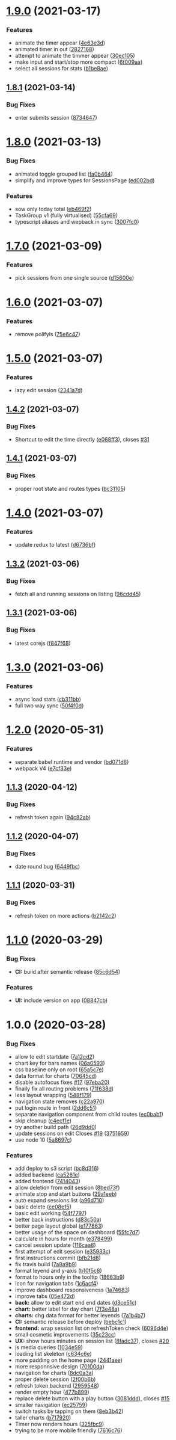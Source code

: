 # [1.9.0](https://github.com/danielo515/pento-tech-challenge/compare/v1.8.1...v1.9.0) (2021-03-17)


### Features

* animate the timer appear ([4e63e3d](https://github.com/danielo515/pento-tech-challenge/commit/4e63e3deafb1a2d56c127ca1e56fdee616744722))
* animated timer in out ([2827168](https://github.com/danielo515/pento-tech-challenge/commit/2827168438399bb5503a83fac641befb8f2c840d))
* attempt to animate the timmer appear ([30ec105](https://github.com/danielo515/pento-tech-challenge/commit/30ec10586838babee936c62d249741f8ec376675))
* make input and start/stop more compact ([6f009aa](https://github.com/danielo515/pento-tech-challenge/commit/6f009aa3ec366bfb70087065cac659e2b6db66d3))
* select all sessions for stats ([b1be8ae](https://github.com/danielo515/pento-tech-challenge/commit/b1be8ae1f63aca1ee3ca2170abb1544d0cbbd272))

## [1.8.1](https://github.com/danielo515/pento-tech-challenge/compare/v1.8.0...v1.8.1) (2021-03-14)


### Bug Fixes

* enter submits session ([8734647](https://github.com/danielo515/pento-tech-challenge/commit/8734647f92e322f393e6addb5103415d9608687f))

# [1.8.0](https://github.com/danielo515/pento-tech-challenge/compare/v1.7.0...v1.8.0) (2021-03-13)


### Bug Fixes

* animated toggle grouped list ([fa0b464](https://github.com/danielo515/pento-tech-challenge/commit/fa0b4645c1462a4f01faefeff7c706c97670207c))
* simplify and improve types for SessionsPage ([ed002bd](https://github.com/danielo515/pento-tech-challenge/commit/ed002bdf946185f7209d2c72e46a2793c2f24454))


### Features

* sow only today total ([eb469f2](https://github.com/danielo515/pento-tech-challenge/commit/eb469f241dae8f7268333577c3ec9c48cae849a2))
* TaskGroup v1 (fully virtualised) ([55cfa69](https://github.com/danielo515/pento-tech-challenge/commit/55cfa694d0b6d9ec494fdde4b5f11ba01cfae301))
* typescript aliases and wepback in sync ([3007fc0](https://github.com/danielo515/pento-tech-challenge/commit/3007fc090787f08423fc56d362557779ade0a223))

# [1.7.0](https://github.com/danielo515/pento-tech-challenge/compare/v1.6.0...v1.7.0) (2021-03-09)


### Features

* pick sessions from one single source ([d15600e](https://github.com/danielo515/pento-tech-challenge/commit/d15600eb614b139f98e9fce15fd74685d5f7ebeb))

# [1.6.0](https://github.com/danielo515/pento-tech-challenge/compare/v1.5.0...v1.6.0) (2021-03-07)


### Features

* remove polifyls ([75e6c47](https://github.com/danielo515/pento-tech-challenge/commit/75e6c472d2cb1845d43577131f9cf0a4dbf51155))

# [1.5.0](https://github.com/danielo515/pento-tech-challenge/compare/v1.4.2...v1.5.0) (2021-03-07)


### Features

* lazy edit session ([2341a7d](https://github.com/danielo515/pento-tech-challenge/commit/2341a7d49e1507a291cca3fb53be31ff2b62a012))

## [1.4.2](https://github.com/danielo515/pento-tech-challenge/compare/v1.4.1...v1.4.2) (2021-03-07)


### Bug Fixes

* Shortcut to edit the time directly ([e068ff3](https://github.com/danielo515/pento-tech-challenge/commit/e068ff332324a3f304208bc6b8e897573d52a1e6)), closes [#31](https://github.com/danielo515/pento-tech-challenge/issues/31)

## [1.4.1](https://github.com/danielo515/pento-tech-challenge/compare/v1.4.0...v1.4.1) (2021-03-07)


### Bug Fixes

* proper root state and routes types ([bc31105](https://github.com/danielo515/pento-tech-challenge/commit/bc31105c0fcbe11c159af212e33fd1378a810cc1))

# [1.4.0](https://github.com/danielo515/pento-tech-challenge/compare/v1.3.2...v1.4.0) (2021-03-07)


### Features

* update redux to latest ([d6736bf](https://github.com/danielo515/pento-tech-challenge/commit/d6736bfdaf0de3854974e2cc3014b5f0cf870d1f))

## [1.3.2](https://github.com/danielo515/pento-tech-challenge/compare/v1.3.1...v1.3.2) (2021-03-06)


### Bug Fixes

* fetch all and running sessions on listing ([96cdd45](https://github.com/danielo515/pento-tech-challenge/commit/96cdd45c335e69d6a6790590704ebf1969e62621))

## [1.3.1](https://github.com/danielo515/pento-tech-challenge/compare/v1.3.0...v1.3.1) (2021-03-06)


### Bug Fixes

* latest corejs ([f847f68](https://github.com/danielo515/pento-tech-challenge/commit/f847f68c89906f32c186bf93d13c25f18b503a06))

# [1.3.0](https://github.com/danielo515/pento-tech-challenge/compare/v1.2.0...v1.3.0) (2021-03-06)


### Features

* async load stats ([cb311bb](https://github.com/danielo515/pento-tech-challenge/commit/cb311bb7110e9d8a5167dfa174e08dcffe526716))
* full two way sync ([50f4f0d](https://github.com/danielo515/pento-tech-challenge/commit/50f4f0dae97f991bb25c401ecef8e7636f057ceb))

# [1.2.0](https://github.com/danielo515/pento-tech-challenge/compare/v1.1.3...v1.2.0) (2020-05-31)


### Features

* separate babel runtime and vendor ([bd071d6](https://github.com/danielo515/pento-tech-challenge/commit/bd071d6ee4af390ab3315b6c3ae4c181cdade35d))
* webpack V4 ([e7cf33e](https://github.com/danielo515/pento-tech-challenge/commit/e7cf33e7fdb8666d03c44d2294d820a52838cac0))

## [1.1.3](https://github.com/danielo515/pento-tech-challenge/compare/v1.1.2...v1.1.3) (2020-04-12)


### Bug Fixes

* refresh token again ([94c82ab](https://github.com/danielo515/pento-tech-challenge/commit/94c82ab9d7153280010fb9c8279e113b4ec3d9c9))

## [1.1.2](https://github.com/danielo515/pento-tech-challenge/compare/v1.1.1...v1.1.2) (2020-04-07)


### Bug Fixes

* date round bug ([6449fbc](https://github.com/danielo515/pento-tech-challenge/commit/6449fbcbb4482f3e19e6b35f935729e7a7d15fbf))

## [1.1.1](https://github.com/danielo515/pento-tech-challenge/compare/v1.1.0...v1.1.1) (2020-03-31)


### Bug Fixes

* refresh token on more actions ([b2142c2](https://github.com/danielo515/pento-tech-challenge/commit/b2142c244248bbb16eda6b8b4c76a1501a2cfb14))

# [1.1.0](https://github.com/danielo515/pento-tech-challenge/compare/v1.0.0...v1.1.0) (2020-03-29)


### Bug Fixes

* **CI:** build after semantic release ([85c6d54](https://github.com/danielo515/pento-tech-challenge/commit/85c6d54e2c1f2496aa1737f9dc3e8aaefb076da4))


### Features

* **UI:** include version on app ([08847cb](https://github.com/danielo515/pento-tech-challenge/commit/08847cbab78a40f1ff5d937f671c146c164667e2))

# 1.0.0 (2020-03-28)


### Bug Fixes

* allow to edit startdate ([7a12cd2](https://github.com/danielo515/pento-tech-challenge/commit/7a12cd2cb6eca69ed673af8c053ea9317f9a3fff))
* chart key for bars names ([06a0593](https://github.com/danielo515/pento-tech-challenge/commit/06a0593e16a7c586e7b0af36bdcb9aedd762431e))
* css baseline only on root ([65a5c7e](https://github.com/danielo515/pento-tech-challenge/commit/65a5c7e9afbb7a6c724ace8c7e44e954be74b11f))
* data format for charts ([70645cd](https://github.com/danielo515/pento-tech-challenge/commit/70645cd5a37b0778be0e1f6cc54449f3062464bd))
* disable autofocus fixes [#17](https://github.com/danielo515/pento-tech-challenge/issues/17) ([97eba20](https://github.com/danielo515/pento-tech-challenge/commit/97eba2084756f761b42316f71e5be38bd8861491))
* finally fix all routing problems ([71f638d](https://github.com/danielo515/pento-tech-challenge/commit/71f638d778ac9c9c6487a8635c3d7172207acb70))
* less layout wrapping ([548f179](https://github.com/danielo515/pento-tech-challenge/commit/548f1792ac77b74fe0a34b083904e6c9e02e6639))
* navigation state removes ([c22a970](https://github.com/danielo515/pento-tech-challenge/commit/c22a9703cf18c1281459c0dc721f5d5cc64f39d1))
* put login route in front ([2dd6c51](https://github.com/danielo515/pento-tech-challenge/commit/2dd6c5189a565b3708e3204bef1a7aee28a95f76))
* separate navigation component from child routes ([ec0bab1](https://github.com/danielo515/pento-tech-challenge/commit/ec0bab1d3b2c04b2c4bfed81d4e9547b3841fdb3))
* skip cleanup ([c4ecf1e](https://github.com/danielo515/pento-tech-challenge/commit/c4ecf1e4ba0ff238377d85a86a69e89bfc1504f7))
* try another build path ([26d9dd0](https://github.com/danielo515/pento-tech-challenge/commit/26d9dd0a0b6aef112f8404c4b223b05fc34994dd))
* update sessions on edit Closes [#19](https://github.com/danielo515/pento-tech-challenge/issues/19) ([3751659](https://github.com/danielo515/pento-tech-challenge/commit/3751659df5a0bed2e3cabeed25c813f3016ba273))
* use node 10 ([5a8697c](https://github.com/danielo515/pento-tech-challenge/commit/5a8697ce5dcaa63e0276936036dce9d861607083))


### Features

* add deploy to s3 script ([bc8d316](https://github.com/danielo515/pento-tech-challenge/commit/bc8d316bc4fbdd8a318aaa06773926e9518da54b))
* added backend ([ca5261e](https://github.com/danielo515/pento-tech-challenge/commit/ca5261ead78d7611f6944ea4cd582a09a51794da))
* added frontend ([7414043](https://github.com/danielo515/pento-tech-challenge/commit/7414043182b937af210a21b2fdc9be934bc478ac))
* allow deletion from edit session ([8bed73f](https://github.com/danielo515/pento-tech-challenge/commit/8bed73fe68bf9c8e12a2a54add785eecf065f52e))
* animate stop and start buttons ([29a1eeb](https://github.com/danielo515/pento-tech-challenge/commit/29a1eebdf85c41c54e6db9e768c93418f23d02aa))
* auto expand sessions list ([a96d710](https://github.com/danielo515/pento-tech-challenge/commit/a96d710cf38825fc60f8a080b41c457f63450204))
* basic delete ([ce08ef5](https://github.com/danielo515/pento-tech-challenge/commit/ce08ef55350d117bb428b5b094f20d0c8b60b4d0))
* basic edit working ([54f7797](https://github.com/danielo515/pento-tech-challenge/commit/54f7797ee568a8c2c4422dcc3abe2b8678301752))
* better back instructions ([d83c50a](https://github.com/danielo515/pento-tech-challenge/commit/d83c50ad01c9ffedec5b981ee79af5a8f70fa9cc))
* better page layout global ([e177863](https://github.com/danielo515/pento-tech-challenge/commit/e177863c7462989fef218888ba94d199cb549cba))
* better usage of the space on dashboard ([55fc7d7](https://github.com/danielo515/pento-tech-challenge/commit/55fc7d7b44f5d77d286c97bff527dbd6e503b092))
* calculate in hours for month ([e378499](https://github.com/danielo515/pento-tech-challenge/commit/e378499e5673c9a9b22fe14bedb95cb94900c17b))
* cancel session update ([116caa8](https://github.com/danielo515/pento-tech-challenge/commit/116caa84dcad0bf21bfe7d8580d45a500915b6a5))
* first attempt of edit session ([e35933c](https://github.com/danielo515/pento-tech-challenge/commit/e35933cbeddce44a710b1a199462d468069fc5bc))
* first instructions commit ([bfb21d8](https://github.com/danielo515/pento-tech-challenge/commit/bfb21d82cfa1f9d6871822d61a53a43ddc1043ec))
* fix travis build ([7a8a9b9](https://github.com/danielo515/pento-tech-challenge/commit/7a8a9b9691cc960754a133373d7b17fb15c26fc6))
* format leyend and y-axis ([b10f5c8](https://github.com/danielo515/pento-tech-challenge/commit/b10f5c87934cabf1593adca6cc85d8acdd2ed26f))
* format to hours only in the tooltip ([18663b9](https://github.com/danielo515/pento-tech-challenge/commit/18663b91fda7cd7433358ed7c0df363682187e39))
* icon for navigation tabs ([1c6acf4](https://github.com/danielo515/pento-tech-challenge/commit/1c6acf41b6aed4d5b25cffcd239f40ebc7fa67d1))
* improve dashboard responsiveness ([1a74683](https://github.com/danielo515/pento-tech-challenge/commit/1a74683967ca09bb7a8379adc949d2cdf12b9975))
* improve tabs ([05e472d](https://github.com/danielo515/pento-tech-challenge/commit/05e472dc332bf3a980a7008d77648dc994160121))
* **back:** allow to edit start end end dates ([d3ce51c](https://github.com/danielo515/pento-tech-challenge/commit/d3ce51c37b2c7bd1d15b4261ce195534ff1a36e6))
* **chart:** better label for day chart ([7f3e48a](https://github.com/danielo515/pento-tech-challenge/commit/7f3e48abd2a7f36e81e471ff8a5671584bbd50e2))
* **charts:** chg data format for better leyends ([7a1b4b7](https://github.com/danielo515/pento-tech-challenge/commit/7a1b4b782fe3efcdbabb4f150676f40074794eb3))
* **CI:** semantic release before deploy ([bebc1c1](https://github.com/danielo515/pento-tech-challenge/commit/bebc1c1a96f782ece666d355d8a15b7f0160b1af))
* **frontend:** wrap session list on refreshToken check ([6096d4e](https://github.com/danielo515/pento-tech-challenge/commit/6096d4e467fba0034fa1208fdce94c1b9b308e47))
* small cosmetic improvements ([35c23cc](https://github.com/danielo515/pento-tech-challenge/commit/35c23ccd79bf5e7fc5184a2436795aa827236b4a))
* **UX:** show hours minutes on session list ([8fadc37](https://github.com/danielo515/pento-tech-challenge/commit/8fadc371dc6bb057843b5689f9793126ca363600)), closes [#20](https://github.com/danielo515/pento-tech-challenge/issues/20)
* js media queries ([1034e59](https://github.com/danielo515/pento-tech-challenge/commit/1034e59bc205304227e959d84ebf4269d5de6b2b))
* loading list skeleton ([c634c6e](https://github.com/danielo515/pento-tech-challenge/commit/c634c6e7f76b1f5cab024371e671d003bf721da2))
* more padding on the home page ([2441aee](https://github.com/danielo515/pento-tech-challenge/commit/2441aee361ed42b091867e2ae4c1ecbd2ae2f00b))
* more responnsive design ([70100da](https://github.com/danielo515/pento-tech-challenge/commit/70100daad9263239e42f7b97fbe5cd46f95cf486))
* navigation for charts ([8dc0a3a](https://github.com/danielo515/pento-tech-challenge/commit/8dc0a3a50dd5c9e04a8c9c8906e46d6dd39899b3))
* proper delete session ([2f00b6b](https://github.com/danielo515/pento-tech-challenge/commit/2f00b6b7eb2a19a59f8c45d7f5fc5e3185a29d95))
* refresh token backend ([2959548](https://github.com/danielo515/pento-tech-challenge/commit/2959548272bb1de354ba3e378ddcbea3fa5fb714))
* render empty hour ([477b899](https://github.com/danielo515/pento-tech-challenge/commit/477b89911e41647a3fcf0ae0d9f454b81584396f))
* replace delete button with a play button ([3081ddd](https://github.com/danielo515/pento-tech-challenge/commit/3081ddd6d6d05fc14ce67232ba19d5a435926b68)), closes [#15](https://github.com/danielo515/pento-tech-challenge/issues/15)
* smaller navigation ([ec25759](https://github.com/danielo515/pento-tech-challenge/commit/ec2575959af5dba46257e0479605c25ec3e05854))
* switch tasks by tapping on them ([8eb3b42](https://github.com/danielo515/pento-tech-challenge/commit/8eb3b422bd983c77d4e0b7acccf54d40f9d4c741))
* taller charts ([b717920](https://github.com/danielo515/pento-tech-challenge/commit/b7179204c9c4a6da5587e6371c4fd7f42eadc1f6))
* Timer now renders hours ([325fbc9](https://github.com/danielo515/pento-tech-challenge/commit/325fbc99d5a2beceb19f87a2d1c3e7c44fb68003))
* trying to be more mobile friendly ([7616c76](https://github.com/danielo515/pento-tech-challenge/commit/7616c767d28d4c451b7dc3331b65c4cdb2870507))
